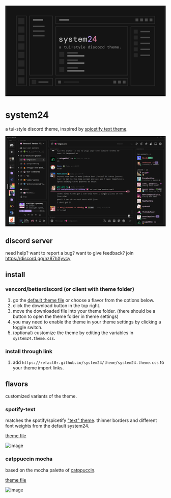 ![preivew](/assets/preview.png)

# system24

a tui-style discord theme, inspired by [spicetify text theme](https://github.com/spicetify/spicetify-themes/tree/master/text).

![screenshot](/assets/screenshot3.png)

## discord server

need help? want to report a bug? want to give feedback? join <https://discord.gg/nz87hXyvcy>

## install

### vencord/betterdiscord (or client with theme folder)

1. go the [default theme file](https://github.com/refact0r/system24/blob/main/theme/system24.theme.css) or choose a flavor from the options below.
2. click the download button in the top right.
3. move the downloaded file into your theme folder. (there should be a button to open the theme folder in theme settings)
4. you may need to enable the theme in your theme settings by clicking a toggle switch.
5. (optional) customize the theme by editing the variables in `system24.theme.css`.

### install through link

1. add `https://refact0r.github.io/system24/theme/system24.theme.css` to your theme import links.

## flavors

customized variants of the theme.

### spotify-text

matches the spotify/spicetify ["text" theme](https://github.com/spicetify/spicetify-themes/tree/master/text). thinner borders and different font weights from the default system24.

[theme file](https://github.com/refact0r/system24/blob/main/theme/flavors/spotify-text.theme.css)

![image](https://github.com/user-attachments/assets/f459f9fc-7b6c-4e9d-a8c9-4adefb0be417)

### catppuccin mocha

based on the mocha palette of [catppuccin](https://catppuccin.com/palette).

[theme file](https://github.com/refact0r/system24/blob/main/theme/flavors/catppuccin-mocha.theme.css)

![image](https://github.com/user-attachments/assets/994d35f6-90d8-4f99-bfce-c3df13f415d4)
